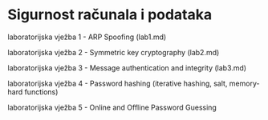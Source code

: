 # Sigurnost računala i podataka

laboratorijska vježba 1 - ARP Spoofing (lab1.md)

laboratorijska vježba 2 - Symmetric key cryptography (lab2.md)

laboratorijska vježba 3 - Message authentication and integrity (lab3.md)

laboratorijska vježba 4 - Password hashing (iterative hashing, salt, memory-hard functions)

laboratorijska vježba 5 - Online and Offline Password Guessing
